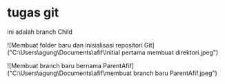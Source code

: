 # tugas git

ini adalah branch Child

![Membuat folder baru dan inisialisasi repositori Git]("C:\Users\agung\Documents\afif\Initial pertama membuat direktori.jpeg")

![Membuat branch baru bernama ParentAfif]("C:\Users\agung\Documents\afif\membuat branch baru ParentAfif.jpeg")


